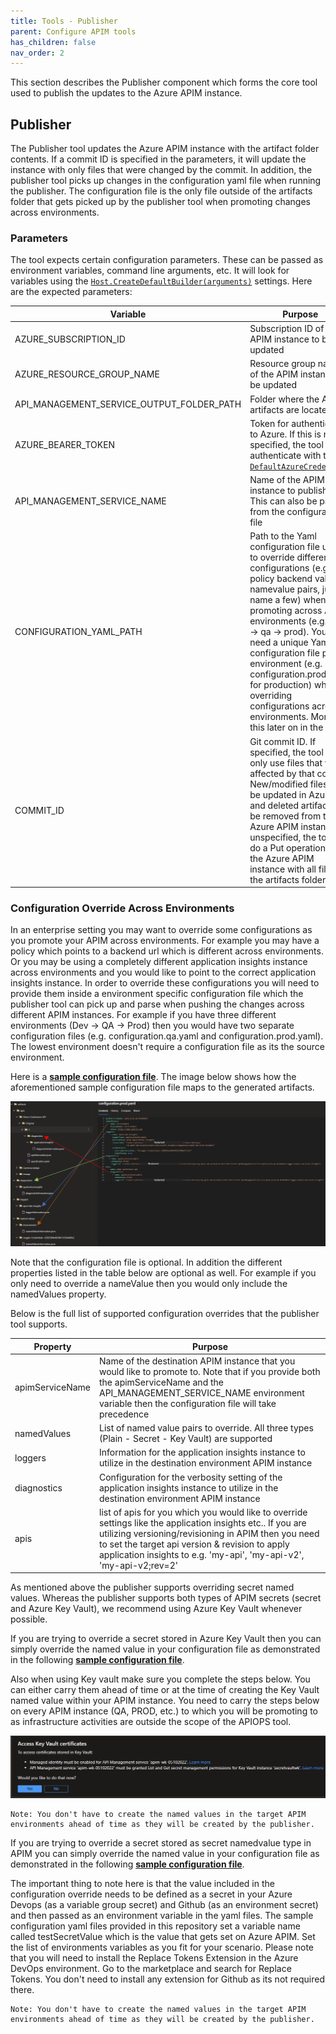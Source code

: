 ```yaml
---
title: Tools - Publisher
parent: Configure APIM tools
has_children: false
nav_order: 2
---
```


This section describes the Publisher component which forms the core tool used to publish the updates to the Azure APIM instance.

## Publisher
The Publisher tool updates the Azure APIM instance with the artifact folder contents. If a commit ID is specified in the parameters, it will update the instance with only files that were changed by the commit. In addition, the publisher tool picks up changes in the configuration yaml file when running the publisher. The configuration file is the only file outside of the artifacts folder that gets picked up by the publisher tool when promoting changes across environments.
### Parameters
The tool expects certain configuration parameters. These can be passed as environment variables, command line arguments, etc. It will look for variables using the [``Host.CreateDefaultBuilder(arguments)``](https://docs.microsoft.com/en-us/dotnet/api/microsoft.extensions.hosting.host.createdefaultbuilder?view=dotnet-plat-ext-6.0#Microsoft_Extensions_Hosting_Host_CreateDefaultBuilder_System_String___) settings. Here are the expected parameters:

| Variable | Purpose |
| - | - |
| AZURE_SUBSCRIPTION_ID | Subscription ID of the APIM instance to be updated |
| AZURE_RESOURCE_GROUP_NAME | Resource group name of the APIM instance to be updated |
| API_MANAGEMENT_SERVICE_OUTPUT_FOLDER_PATH | Folder where the APIM artifacts are located |
| AZURE_BEARER_TOKEN | Token for authentication to Azure. If this is not specified, the tool authenticate with  the [``DefaultAzureCredential``](https://docs.microsoft.com/en-us/dotnet/api/azure.identity.defaultazurecredential?view=azure-dotnet). |
| API_MANAGEMENT_SERVICE_NAME  | Name of the APIM instance to publish to. This can also be parsed from the configuration file |
| CONFIGURATION_YAML_PATH | Path to the Yaml configuration file used to override different configurations (e.g. policy backend value,  namevalue pairs, just to name a few) when promoting across APIM environments (e.g. dev -> qa -> prod). You will need a unique Yaml configuration file per environment  (e.g. configuration.prod.yaml for production) when overriding configurations across environments. More on this later on in the lab.  |
| COMMIT_ID | Git commit ID. If specified, the tool will only use files that were affected by that commit. New/modified files will be updated in Azure, and deleted artifacts will be removed from the Azure APIM instance. If unspecified, the tool will do a Put operation on the Azure APIM instance with all files in the artifacts folder. |

### Configuration Override Across Environments
 In an enterprise setting you may want to override some configurations as you promote your APIM across environments. For example you may have a policy which points to a backend url which is different across environments. Or you may be using a completely different application insights instance across environments and you would like to point to the correct application insights instance. In order to override these configurations you will need to provide them inside a environment specific configuration file which the publisher tool can pick up and parse when pushing the changes across different APIM instances. For example if you have three different environments (Dev -> QA -> Prod) then you would have two separate configuration files (e.g. configuration.qa.yaml and configuration.prod.yaml). The lowest environment doesn't require a configuration file as its the source environment.
 
Here is a [**sample configuration file**](https://github.com/Azure/apiops/blob/main/configuration.prod.yaml). The image below shows how the aforementioned sample configuration file maps to the generated artifacts.

![configuration Overrides](../../assets/images/Yaml_configuration.png)

 
Note that the configuration file is optional. In addition the different properties listed in the table below are optional as well. For example if you only need to override a nameValue then you would only include the namedValues property.

Below is the full list of supported configuration overrides that the publisher tool supports. 

| Property | Purpose |
| - | - |
| apimServiceName | Name of the destination APIM instance that you would like to promote to. Note that if you provide both the apimServiceName and the API_MANAGEMENT_SERVICE_NAME environment variable then the configuration file will take precedence    |
| namedValues | List of named value pairs to override. All three types (Plain - Secret - Key Vault) are supported
| loggers | Information for the application insights instance to utilize in the destination environment APIM instance |
| diagnostics | Configuration for the verbosity setting of the application insights instance to utilize in the destination environment APIM instance  |
| apis | list of apis for you which you would like to override settings like the application insights etc.. If you are utilizing versioning/revisioning in APIM then you need to set the target api version & revision to apply application insights to e.g. 'my-api', 'my-api-v2', 'my-api-v2;rev=2' |

As mentioned above the publisher supports overriding secret named values. Whereas the publisher supports both types of APIM secrets (secret and Azure Key Vault), we recommend using Azure Key Vault whenever possible. 

If you are trying to override a secret stored in Azure Key Vault then you can simply override the named value in your configuration file as demonstrated in the following [**sample configuration file**](https://github.com/Azure/apiops/blob/main/configuration.prod.yaml).

Also when using Key vault make sure you complete the steps below. You can either carry them ahead of time or at the time of creating the Key Vault named value within your APIM instance. You need to carry the steps below on every APIM instance (QA, PROD, etc.) to which you will be promoting to as infrastructure activities are outside the scope of the APIOPS tool.


![configuration Overrides](../../assets/images/APIM-keyvault-access.png)



```
Note: You don't have to create the named values in the target APIM environments ahead of time as they will be created by the publisher.
```

If you are trying to override a secret stored as secret namedvalue type in APIM you can simply override the named value in your configuration file as demonstrated in the following [**sample configuration file**](https://github.com/Azure/apiops/blob/main/configuration.prod.yaml).

The important thing to note here is that the value included in the configuration override needs to be defined as a secret in your Azure Devops (as a variable group secret) and Github (as an environment secret) and then passed as an environment variable in the yaml files. The sample configuration yaml files provided in this repository set a variable name called testSecretValue which is the value that gets set on Azure APIM. Set the list of environments variables as you fit for your scenario. Please note that you will need to install the Replace Tokens Extension in the Azure DevOps environment. Go to the marketplace and search for Replace Tokens. You don't need to install any extension for Github as its not required there.


```
Note: You don't have to create the named values in the target APIM environments ahead of time as they will be created by the publisher.
```